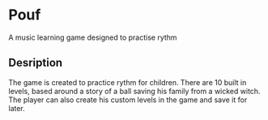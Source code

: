 # Pouf
A music learning game designed to practise rythm

## Desription
The game is created to practice rythm for children. 
There are 10 built in levels, based around a story of a ball saving his family from a wicked witch.
The player can also create his custom levels in the game and save it for later.
